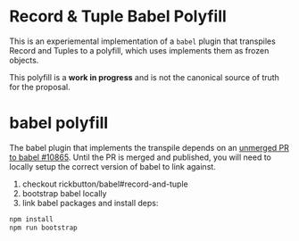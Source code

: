 # Record & Tuple Babel Polyfill

This is an experiemental implementation of a `babel` plugin that transpiles Record and Tuples to a polyfill, which
uses implements them as frozen objects.

This polyfill is a **work in progress** and is not the canonical source of truth for the proposal.

# babel polyfill

The babel plugin that implements the transpile depends on an [unmerged PR to babel #10865](https://github.com/babel/babel/pull/10865). Until the PR is merged and published, you will need to locally setup the correct version of babel to link against.

1. checkout rickbutton/babel#record-and-tuple
2. bootstrap babel locally
3. link babel packages and install deps:

```bash
npm install
npm run bootstrap
```
